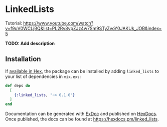 # LinkedLists

Tutorial: https://www.youtube.com/watch?v=f9uV0WCLjBQ&list=PL2Rv8vpZJz4w7Sm9STyZvoY0JAKUk_JOB&index=5

**TODO: Add description**

## Installation

If [available in Hex](https://hex.pm/docs/publish), the package can be installed
by adding `linked_lists` to your list of dependencies in `mix.exs`:

```elixir
def deps do
  [
    {:linked_lists, "~> 0.1.0"}
  ]
end
```

Documentation can be generated with [ExDoc](https://github.com/elixir-lang/ex_doc)
and published on [HexDocs](https://hexdocs.pm). Once published, the docs can
be found at <https://hexdocs.pm/linked_lists>.

